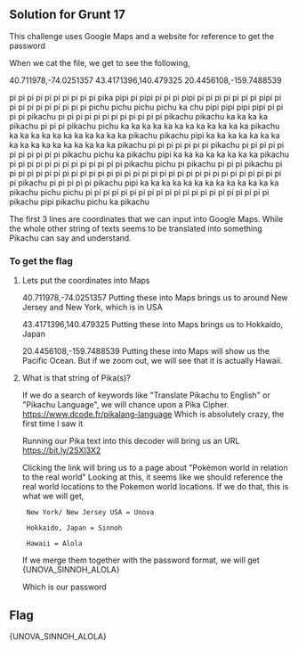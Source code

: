 ## Solution for Grunt 17 #

This challenge uses Google Maps and a website for reference to get the password

When we cat the file, we get to see the following,

40.711978,-74.0251357
43.4171396,140.479325
20.4456108,-159.7488539

pi pi pi pi pi pi pi pi pi pi pika pipi pi pipi pi pi pi pipi pi pi pi pi pi pi pi pipi pi pi pi pi pi pi pi pi pi pi pichu pichu pichu pichu ka chu pipi pipi pipi pipi pi pi pi pi pikachu pi pi pi pi pi pi pi pi pi pi pi pi pikachu pikachu ka ka ka ka pikachu pi pi pi pikachu pichu ka ka ka ka ka ka ka ka ka ka ka ka pikachu ka ka ka ka ka ka ka ka ka ka ka pikachu pikachu pipi ka ka ka ka ka ka ka ka ka ka ka ka ka ka ka ka ka pikachu pi pi pi pi pi pi pi pikachu pi pi pi pi pi pi pi pi pi pi pi pikachu pichu ka pikachu pipi ka ka ka ka ka ka ka ka pikachu pi pi pi pi pi pi pi pi pi pi pi pi pi pikachu pichu pi pikachu pi pi pi pikachu pi pi pi pi pi pi pi pi pi pi pi pi pi pi pi pi pi pi pi pi pi pi pi pi pi pi pi pi pi pi pi pi pi pikachu pi pi pi pi pi pikachu pipi ka ka ka ka ka ka ka ka ka ka ka ka ka pikachu pichu pichu pi pi pi pi pi pi pi pi pi pi pi pi pi pi pi pi pi pi pi pi pi pikachu pipi pikachu pichu ka pikachu 

The first 3 lines are coordinates that we can input into Google Maps. While the whole other string of texts seems to be translated into something Pikachu can say and understand.

### To get the flag

1) Lets put the coordinates into Maps

    40.711978,-74.0251357
        Putting these into Maps brings us to around New Jersey and New York, which is in USA

    43.4171396,140.479325
        Putting these into Maps brings us to Hokkaido, Japan

    20.4456108,-159.7488539
        Putting these into Maps will show us the Pacific Ocean. But if we zoom out, we will see that it is actually Hawaii.

2) What is that string of Pika(s)?

    If we do a search of keywords like "Translate Pikachu to English" or "Pikachu Language", we will chance upon a Pika Cipher.
        https://www.dcode.fr/pikalang-language
            Which is absolutely crazy, the first time I saw it

    Running our Pika text into this decoder will bring us an URL
        https://bit.ly/2SXl3X2
    
    Clicking the link will bring us to a page about "Pokémon world in relation to the real world"
    Looking at this, it seems like we should reference the real world locations to the Pokemon world locations.
    If we do that, this is what we will get,

        New York/ New Jersey USA = Unova

        Hokkaido, Japan = Sinnoh

        Hawaii = Alola
    
    If we merge them together with the password format, we will get
        {UNOVA_SINNOH_ALOLA}
    
     Which is our password

## Flag
{UNOVA_SINNOH_ALOLA}